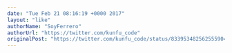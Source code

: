 ```yaml
---
date: "Tue Feb 21 08:16:19 +0000 2017"
layout: "like"
authorName: "SoyFerrero"
authorUrl: "https://twitter.com/kunfu_code"
originalPost: "https://twitter.com/kunfu_code/status/833953482562555904"
---
```

